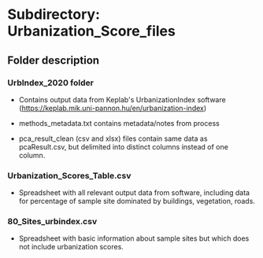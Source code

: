 # Subdirectory: Urbanization_Score_files

## Folder description

### UrbIndex_2020 folder

- Contains output data from Keplab's UrbanizationIndex software (https://keplab.mik.uni-pannon.hu/en/urbanization-index)

- methods_metadata.txt contains metadata/notes from process

- pca_result_clean (csv and xlsx) files contain same data as pcaResult.csv, but delimited into distinct columns instead of one column.


### Urbanization_Scores_Table.csv

- Spreadsheet with all relevant output data from software, including data for percentage of sample site dominated by buildings, vegetation, roads.


### 80_Sites_urbindex.csv

- Spreadsheet with basic information about sample sites but which does not include urbanization scores.